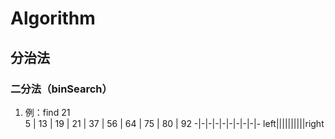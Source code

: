 # Algorithm
## 分治法
### 二分法（binSearch）
  1. 例：find 21  
   5 | 13 | 19 | 21 | 37 | 56 | 64 | 75 | 80 | 92 
    -|-|-|-|-|-|-|-|-|-
    left||||||||||right
